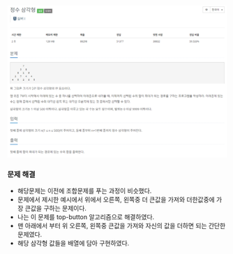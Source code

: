 ![img.png](../image/정수_삼각형.png)
### 문제 해결
- 해당문제는 이전에 조합문제를 푸는 과정이 비슷했다. 
- 문제에서 제시한 예시에서 위에서 오른쪽, 왼쪽중 더 큰값을 가져와 더한값중에 가장 큰값을 구하는 문제이다.
- 나는 이 문제를 top-button 알고리즘으로 해결하였다. 
- 맨 아래에서 부터 위 오른쪽, 왼쪽중 큰값을 가져와 자신의 값을 더하면 되는 간단한 문제였다.
- 해당 삼각형 값들을 배열에 담아 구현하였다.